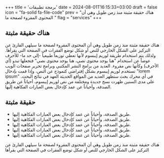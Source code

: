 +++
title = 'برمجة تطبيقات'
date = 2024-08-01T16:15:33+03:00
draft = false
icon = "fa-solid fa-file-code"
prev = "هناك حقيقة مثبتة منذ زمن طويل وهي أن المحتوى المقروء لصفحة ما "
flag = "services"
+++

## هناك حقيقة مثبتة

هناك حقيقة مثبتة منذ زمن طويل وهي أن المحتوى المقروء لصفحة ما سيلهي القارئ عن التركيز على الشكل الخارجي للنص أو شكل توضع الفقرات في الصفحة التي يقرأها. ولذلك يتم استخدام طريقة لوريم إيبسوم لأنها تعطي توزيعاَ طبيعياَ -إلى حد ما- للأحرف عوضاً عن استخدام "هنا يوجد محتوى نصي، هنا يوجد محتوى نصي" فتجعلها تبدو (أي الأحرف) وكأنها نص مقروء. العديد من برامح النشر المكتبي وبرامح تحرير صفحات الويب تستخدم لوريم إيبسوم بشكل إفتراضي كنموذج عن النص، وإذا قمت بإدخال "lorem ipsum" في أي محرك بحث ستظهر العديد من المواقع الحديثة العهد في نتائج البحث. على مدى السنين ظهرت نسخ جديدة ومختلفة من نص لوريم إيبسوم، أحياناً عن طريق الصدفة، وأحياناً عن عمد كإدخال بعض العبارات الفكاهية إليها.

## حقيقة مثبتة

- طريق الصدفة، وأحياناً عن عمد كإدخال بعض العبارات الفكاهية إليها.
- طريق الصدفة، وأحياناً عن عمد كإدخال بعض العبارات الفكاهية إليها.
- طريق الصدفة، وأحياناً عن عمد كإدخال بعض العبارات الفكاهية إليها.
- طريق الصدفة، وأحياناً عن عمد كإدخال بعض العبارات الفكاهية إليها.
- طريق الصدفة، وأحياناً عن عمد كإدخال بعض العبارات الفكاهية إليها.

هناك حقيقة مثبتة منذ زمن طويل وهي أن المحتوى المقروء لصفحة ما سيلهي القارئ عن التركيز على الشكل الخارجي للنص أو شكل توضع الفقرات في الصفحة التي يقرأها